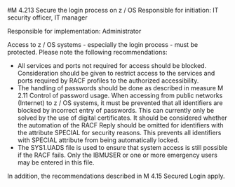 #M 4.213 Secure the login process on z / OS
Responsible for initiation: IT security officer, IT manager

Responsible for implementation: Administrator

Access to z / OS systems - especially the login process - must be protected. Please note the following recommendations:

* All services and ports not required for access should be blocked. Consideration should be given to restrict access to the services and ports required by RACF profiles to the authorized accessibility.
* The handling of passwords should be done as described in measure M 2.11 Control of password usage. When accessing from public networks (Internet) to z / OS systems, it must be prevented that all identifiers are blocked by incorrect entry of passwords. This can currently only be solved by the use of digital certificates. It should be considered whether the automation of the RACF Reply should be omitted for identifiers with the attribute SPECIAL for security reasons. This prevents all identifiers with SPECIAL attribute from being automatically locked.
* The SYS1.UADS file is used to ensure that system access is still possible if the RACF fails. Only the IBMUSER or one or more emergency users may be entered in this file.


In addition, the recommendations described in M 4.15 Secured Login apply.



